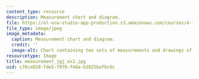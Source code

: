 ```yaml
---
content_type: resource
description: Measurement chart and diagram.
file: https://ol-ocw-studio-app-production.s3.amazonaws.com/courses/4-111-introduction-to-architecture-environmental-design-spring-2014/c76ce828fde5f970f48ab3825bafbc6c_measurement_jgj_ex1.jpg
file_type: image/jpeg
image_metadata:
  caption: Measurement chart and diagram.
  credit: ''
  image-alt: Chart containing ten sets of measurements and drawings of hand and body.
resourcetype: Image
title: measurement_jgj_ex1.jpg
uid: c76ce828-fde5-f970-f48a-b3825bafbc6c
---
```

